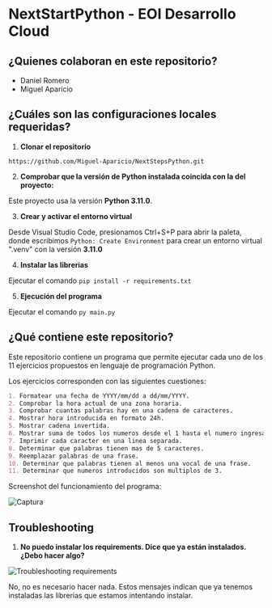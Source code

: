 # NextStartPython - EOI Desarrollo Cloud

## ¿Quienes colaboran en este repositorio?

- Daniel Romero
- Miguel Aparicio

## ¿Cuáles son las configuraciones locales requeridas?

1. **Clonar el repositorio**

```https://github.com/Miguel-Aparicio/NextStepsPython.git```

2. **Comprobar que la versión de Python instalada coincida con la del proyecto:**

Este proyecto usa la versión **Python 3.11.0**.

3. **Crear y activar el entorno virtual**

Desde Visual Studio Code, presionamos Ctrl+S+P para abrir la paleta, donde escribimos ```Python: Create Environment``` para crear un entorno virtual ".venv" con la versión **3.11.0**

4. **Instalar las librerias**

Ejecutar el comando ```pip install -r requirements.txt```

5. **Ejecución del programa**

Ejecutar el comando ```py main.py```

## ¿Qué contiene este repositorio?

Este repositorio contiene un programa que permite ejecutar cada uno de los 11 ejercicios propuestos en lenguaje de programación Python.

Los ejercicios corresponden con las siguientes cuestiones:

```markdown
1. Formatear una fecha de YYYY/mm/dd a dd/mm/YYYY.
2. Comprobar la hora actual de una zona horaria.
3. Comprobar cuantas palabras hay en una cadena de caracteres.
4. Mostrar hora introducida en formato 24h.
5. Mostrar cadena invertida.
6. Mostrar suma de todos los numeros desde el 1 hasta el numero ingresado.
7. Imprimir cada caracter en una linea separada.
8. Determinar que palabras tienen mas de 5 caracteres.
9. Reemplazar palabras de una frase.
10. Determinar que palabras tienen al menos una vocal de una frase.
11. Determinar que numeros introducidos son multiplos de 3.
```

Screenshot del funcionamiento del programa:

![Captura](images/main.png)

## Troubleshooting

1. **No puedo instalar los requirements. Dice que ya están instalados. ¿Debo hacer algo?**

![Troubleshooting requirements](images/troubleshooting_requirements.png)

No, no es necesario hacer nada. Estos mensajes indican que ya tenemos instaladas las librerias que estamos intentando instalar.
